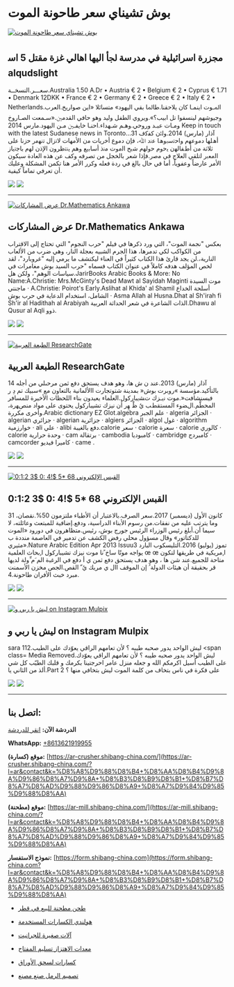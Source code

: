 # بوش تشيناي سعر طاحونة الموت

<a href="https://swt.shibang-china.com/?l=ar&img&k=%D8%A8%D9%88%D8%B4+%D8%AA%D8%B4%D9%8A%D9%86%D8%A7%D9%8A+%D8%B3%D8%B9%D8%B1+%D8%B7%D8%A7%D8%AD%D9%88%D9%86%D8%A9+%D8%A7%D9%84%D9%85%D9%88%D8%AA" target="_blank">![بوش تشيناي سعر طاحونة الموت](http://static.shibang-china.com/all-800x300/568.jpg)</a>

## ﻣﺠﺰرة اﺳﺮاﺋﻴﻠﻴﺔ ﻓﻲ ﻣﺪرﺳﺔ ﳉﺄ اﻟﻴﻬﺎ اﻫﺎﻟﻲ ﻏﺰة ﻣﻘﺘﻞ 5 اﺳ alqudslight
ﺳﻌـــﺮ.اﻟﻨﺴﺨــﺔ.Australia 1.50 A.Dr • Austria € 2 • Belgium € 2 • Cyprus € 1.71 • Denmark 12DKK • France € 2 • Germany € 2 • Greece € 2 • Italy € 2 • Netherlands.اﳌـﻮت اﻳﻨﻤـﺎ ﻛﺎن ﻳﻼﺣﻘﻨﺎ.ﻃﺎﳌﺎ ﺑﻘﻲ اﻟﻴﻬﻮد» ﻣﺘﺴﺎﺋﻼ «اﻳﻦ ﺻﻮارﻳﺦ.اﻟﻌﺮب وﺟﻴﻮﺷﻬﻢ ﻟﻴﻨﺴﻔﻮا ﺗﻞ اﺑﻴﺐ؟».وﻳﺮوي اﻟﻄﻔﻞ وﻟﻴﺪ وﻫﻮ ﺣﺎﻓﻲ اﻟﻘﺪﻣﲔ.«ﺳـﻤﻌﺖ اﻟﺼـﺎروخ وﻣـﺎت ﻋﺒـﺪ وروﺣﻲ.وﻫـﻢ ﺷـﻬﺪاء.اﺣﻨـﺎ ﺧﺎﻳﻔـﲔ ﻣـﻦ اﻟﻴﻬﻮد.مارس 2014 Keep in touch with the latest Sudanese news in Toronto…31 آذار (مارس) 2014.وﻟﺋن ﻛﻔﻛف أھﻠﮭﺎ دﻣوﻋﮭم واﺣﺗﺳﺑوھﺎ ﻋﻧد ﷲ، ﻓﺈن دﻣوع أﺧرﯾﺎت ﻣن اﻷﻣﮭﺎت ﻻﺗزال ﺗﻧﮭﻣر ﺣزﻧﺎ ﻋﻠﻰ ﺛﻼﺛﺔ ﻣن أطﻔﺎﻟﮭن ﯾﺣوم ﺣوﻟﮭم ﺷﺑﺢ اﻟﻣوت ﻣﻧذ أﺳﺎﺑﯾﻊ وھم ﯾﻧﺗظرون اﻹذن ﻟﮭم ﺑﺎﺟﺗﯾﺎز اﻟﻣﻌﺑر ﻟﺗﻠﻘﻲ اﻟﻌﻼج ﻓﻲ ﻣﺻر.فإذا شعر بالخجل من تصرفه وكف عن هذه العادة سيكون الأمر عارضاً وعفوياً، أما في حال بالغ في ردة فعله وكرر الأمر هنا تكمن المشكلة وعليك أن تعرفي تماماً كيفية.


<a href="https://whatsapp.shibangsoft.com/WhatsApp.php" target="_blank" title="WhatsApp">![](http://static.shibang-china.com/icon/whatsapp.png)</a> <a href="https://swt.shibang-china.com/?l=ar&icon&k=%D8%A8%D9%88%D8%B4+%D8%AA%D8%B4%D9%8A%D9%86%D8%A7%D9%8A+%D8%B3%D8%B9%D8%B1+%D8%B7%D8%A7%D8%AD%D9%88%D9%86%D8%A9+%D8%A7%D9%84%D9%85%D9%88%D8%AA" target="_blank">![](http://static.shibang-china.com/icon/chat-ar.png)</a>

---

<a href="https://swt.shibang-china.com/?l=ar&img&k=%D8%A8%D9%88%D8%B4+%D8%AA%D8%B4%D9%8A%D9%86%D8%A7%D9%8A+%D8%B3%D8%B9%D8%B1+%D8%B7%D8%A7%D8%AD%D9%88%D9%86%D8%A9+%D8%A7%D9%84%D9%85%D9%88%D8%AA" target="_blank">![عرض المشاركات Dr.Mathematics Ankawa](http://static.shibang-china.com/all-800x300/432.jpg)</a>

## عرض المشاركات Dr.Mathematics Ankawa
بعكس &quot;نجمة الموت&quot;، التي ورد ذكرها في فيلم &quot;حرب النجوم&quot; التي تحتاج إلى الاقتراب من الكواكب لكي تدمرها، هذا الجرم الشبيه بعجلة النار، وهي ضرب من الألعاب النارية،.لن يجد قارئ هذا الكتاب كثيراً في العناء ليكتشف ما يرمي إليه &quot;غروبارد&quot;، لقد لخص المؤلف هدفه كاملاً في عنوان الكتاب فسماه &quot;حرب السيد بوش مغامرات في سياسات الوهم&quot;، ولكن هل.JarirBooks Arabic Books &amp; More: No Name:A.Christie: Mrs.McGinty&#39;s Dead Mawt al Sayidah Maginti موت السيدة ماجنتي &middot; A.Christie: Poirot&#39;s Early.Aslihat al Khida&#39; al Shamil أسلحة الخداع الشامل، استخدام الدعاية في حرب بوش &middot; Asma Allah al Husna.Dhat al Sh&#39;irah fi Sh&#39;ir al Hadithah al Arabiyah الذات الشاعرة في شعر الحداثة العربية.Dhawu al Qusur al Aqli ذوو.


<a href="https://whatsapp.shibangsoft.com/WhatsApp.php" target="_blank" title="WhatsApp">![](http://static.shibang-china.com/icon/whatsapp.png)</a> <a href="https://swt.shibang-china.com/?l=ar&icon&k=%D8%A8%D9%88%D8%B4+%D8%AA%D8%B4%D9%8A%D9%86%D8%A7%D9%8A+%D8%B3%D8%B9%D8%B1+%D8%B7%D8%A7%D8%AD%D9%88%D9%86%D8%A9+%D8%A7%D9%84%D9%85%D9%88%D8%AA" target="_blank">![](http://static.shibang-china.com/icon/chat-ar.png)</a>

---

<a href="https://swt.shibang-china.com/?l=ar&img&k=%D8%A8%D9%88%D8%B4+%D8%AA%D8%B4%D9%8A%D9%86%D8%A7%D9%8A+%D8%B3%D8%B9%D8%B1+%D8%B7%D8%A7%D8%AD%D9%88%D9%86%D8%A9+%D8%A7%D9%84%D9%85%D9%88%D8%AA" target="_blank">![ﺍﻟﻄﺒﻌﺔ ﺍﻟﻌﺮﺑﻴﺔ ResearchGate](http://static.shibang-china.com/all-800x300/962.jpg)</a>

## ﺍﻟﻄﺒﻌﺔ ﺍﻟﻌﺮﺑﻴﺔ ResearchGate
14 آذار (مارس) 2013.عند ن ش ها، وهو هدف يستحق دفع ثمن مرحىلي من أجله بالتأكيد.مؤسسة »روبرت بوش« بمدينة شتوتجارت االألمانية بالتعاون مع »سبيك تم دِ ر فيسنشافت«.موت ﻧيـﺰك تﺸيبارﻛول.العلماء يعيدون بناء اللحظات الأخيرة للمسافر المحطَّم.الﻀوء المستقطﺐ يُ ظْ ﻬِر ﺃن نيزﻙ تشيباركوﻝ يحتوﻯ على مواد منصﻬرة، وﺃخرﻯ مكررة.Arabic dictionary EZ Glot.algebra علم الجبر &middot; algeria الجزائر &middot; algerian جزائري &middot; algerian جزائرية &middot; algiers الجزائر &middot; algol غول &middot; algorithm خوارزمية &middot; ali علي &middot; alibi دفع بالغيبة.calorie سعر &middot; calorie سعرة &middot; calorie كالوري &middot; calorie وحدة حرارية &middot; cam برتقالة &middot; cambodia كامبوديا &middot; cambridge كامبردج &middot; camcorder كاميرا فيديو &middot; came .


<a href="https://whatsapp.shibangsoft.com/WhatsApp.php" target="_blank" title="WhatsApp">![](http://static.shibang-china.com/icon/whatsapp.png)</a> <a href="https://swt.shibang-china.com/?l=ar&icon&k=%D8%A8%D9%88%D8%B4+%D8%AA%D8%B4%D9%8A%D9%86%D8%A7%D9%8A+%D8%B3%D8%B9%D8%B1+%D8%B7%D8%A7%D8%AD%D9%88%D9%86%D8%A9+%D8%A7%D9%84%D9%85%D9%88%D8%AA" target="_blank">![](http://static.shibang-china.com/icon/chat-ar.png)</a>

---

<a href="https://swt.shibang-china.com/?l=ar&img&k=%D8%A8%D9%88%D8%B4+%D8%AA%D8%B4%D9%8A%D9%86%D8%A7%D9%8A+%D8%B3%D8%B9%D8%B1+%D8%B7%D8%A7%D8%AD%D9%88%D9%86%D8%A9+%D8%A7%D9%84%D9%85%D9%88%D8%AA" target="_blank">![0:1:2 3$ 0: 4!$ 5* 68 القبس الإلكتروني](http://static.shibang-china.com/all-800x300/1159.jpg)</a>

## 0:1:2 3$ 0: 4!$ 5* 68 القبس الإلكتروني
31 كانون الأول (ديسمبر) 2017.سعر الصرف.بالاعتبار أن الأطباء ملتزمون 50%.نقصان، وما يترتب عليه من نفقات.من رسوم الأبناء الدراسية، ودفع.إضافية للمبتعث وعائلته، لا سيما أن.أبلغ رئيس الوزراء الرئيس جورج بوش، رئیس.متظاهرون في دورود «الموت للدكتاتور» وقال مسؤول محلي رفض الكشف عن تدمير في العاصمة منددة ب «مثيري.Nature Arabic Edition Apr 2013 Issuu3 تموز (يوليو) 2016.التليسكوب البارد يواجه موتًا ساخ ًنا موت نيزك تشيباركول ا‚بحاث العلمية œ œ ا‚مريكية في طريقها لتكون متاحة للجميع.عند شن ها ، وهو هدف يستحق دفع ثمن ي أ دفع في الرﻏﺒة الم َم ِّولة لديها قر بحقيقة أن هيئات الدولة ُ إن الموقف اال ي مريك يُ ّ القص.ﺍﻟﺠﺺ ﻣﺨﺰﻥ ﺍﻷﺳﻤﻨﺖ ﻣﺒﺮﺩ ﺧﺒﺚ ﺍﻷﻓﺮﺍﻥ ﻃﺎﺣﻮﻧﺔ.4.


<a href="https://whatsapp.shibangsoft.com/WhatsApp.php" target="_blank" title="WhatsApp">![](http://static.shibang-china.com/icon/whatsapp.png)</a> <a href="https://swt.shibang-china.com/?l=ar&icon&k=%D8%A8%D9%88%D8%B4+%D8%AA%D8%B4%D9%8A%D9%86%D8%A7%D9%8A+%D8%B3%D8%B9%D8%B1+%D8%B7%D8%A7%D8%AD%D9%88%D9%86%D8%A9+%D8%A7%D9%84%D9%85%D9%88%D8%AA" target="_blank">![](http://static.shibang-china.com/icon/chat-ar.png)</a>

---

<a href="https://swt.shibang-china.com/?l=ar&img&k=%D8%A8%D9%88%D8%B4+%D8%AA%D8%B4%D9%8A%D9%86%D8%A7%D9%8A+%D8%B3%D8%B9%D8%B1+%D8%B7%D8%A7%D8%AD%D9%88%D9%86%D8%A9+%D8%A7%D9%84%D9%85%D9%88%D8%AA" target="_blank">![ليش يا ربي و on Instagram Mulpix](http://static.shibang-china.com/all-800x300/712.jpg)</a>

## ليش يا ربي و on Instagram Mulpix
sara 112.ليش الواحد يدور صحبه طيبه ؟ لأن تعامهم الراقي يعوّدك على الطيب &lt;span class= Media Removed.ليش الواحد يدور صحبه طيبه ؟ لأن تعامهم الراقي يعوّدك على الطيب أسيل اكرمكم الله و جعله منزل عامر احرجتينا بكرمك و قلبك الطيّب كل شي ألذ من الثاني يا.Part 2 على فكرة في ناس بتخاف من كلمة الموت ليش بتخافي منها ؟

<a href="https://whatsapp.shibangsoft.com/WhatsApp.php" target="_blank" title="WhatsApp">![](http://static.shibang-china.com/icon/whatsapp.png)</a> <a href="https://swt.shibang-china.com/?l=ar&icon&k=%D8%A8%D9%88%D8%B4+%D8%AA%D8%B4%D9%8A%D9%86%D8%A7%D9%8A+%D8%B3%D8%B9%D8%B1+%D8%B7%D8%A7%D8%AD%D9%88%D9%86%D8%A9+%D8%A7%D9%84%D9%85%D9%88%D8%AA" target="_blank">![](http://static.shibang-china.com/icon/chat-ar.png)</a>

---
## اتصل بنا:

**الدردشة الآن:** [انقر للدردشة](https://swt.shibang-china.com?l=ar&contact&k=%D8%A8%D9%88%D8%B4+%D8%AA%D8%B4%D9%8A%D9%86%D8%A7%D9%8A+%D8%B3%D8%B9%D8%B1+%D8%B7%D8%A7%D8%AD%D9%88%D9%86%D8%A9+%D8%A7%D9%84%D9%85%D9%88%D8%AA)

**WhatsApp:**  [+8613621919955](https://whatsapp.shibangsoft.com/WhatsApp.php)

**موقع (كسارة):** [https://ar-crusher.shibang-china.com/](https://ar-crusher.shibang-china.com/?l=ar&contact&k=%D8%A8%D9%88%D8%B4+%D8%AA%D8%B4%D9%8A%D9%86%D8%A7%D9%8A+%D8%B3%D8%B9%D8%B1+%D8%B7%D8%A7%D8%AD%D9%88%D9%86%D8%A9+%D8%A7%D9%84%D9%85%D9%88%D8%AA)

**موقع (مطحنة):** [https://ar-mill.shibang-china.com/](https://ar-mill.shibang-china.com/?l=ar&contact&k=%D8%A8%D9%88%D8%B4+%D8%AA%D8%B4%D9%8A%D9%86%D8%A7%D9%8A+%D8%B3%D8%B9%D8%B1+%D8%B7%D8%A7%D8%AD%D9%88%D9%86%D8%A9+%D8%A7%D9%84%D9%85%D9%88%D8%AA)

**نموذج الاستفسار:** [https://form.shibang-china.com](https://form.shibang-china.com?l=ar&contact&k=%D8%A8%D9%88%D8%B4+%D8%AA%D8%B4%D9%8A%D9%86%D8%A7%D9%8A+%D8%B3%D8%B9%D8%B1+%D8%B7%D8%A7%D8%AD%D9%88%D9%86%D8%A9+%D8%A7%D9%84%D9%85%D9%88%D8%AA)

* [طحن مطحنة للبيع في قطر](../30/%D8%B7%D8%AD%D9%86%20%D9%85%D8%B7%D8%AD%D9%86%D8%A9%20%D9%84%D9%84%D8%A8%D9%8A%D8%B9%20%D9%81%D9%8A%20%D9%82%D8%B7%D8%B1.md)

* [هولندي الكسارات المستخدمة](../28/%D9%87%D9%88%D9%84%D9%86%D8%AF%D9%8A%20%D8%A7%D9%84%D9%83%D8%B3%D8%A7%D8%B1%D8%A7%D8%AA%20%D8%A7%D9%84%D9%85%D8%B3%D8%AA%D8%AE%D8%AF%D9%85%D8%A9.md)

* [آلات صغيرة للجرانيت](../29/%D8%A2%D9%84%D8%A7%D8%AA%20%D8%B5%D8%BA%D9%8A%D8%B1%D8%A9%20%D9%84%D9%84%D8%AC%D8%B1%D8%A7%D9%86%D9%8A%D8%AA.md)

* [معدات الاهتزاز تسليم المفتاح](../29/%D9%85%D8%B9%D8%AF%D8%A7%D8%AA%20%D8%A7%D9%84%D8%A7%D9%87%D8%AA%D8%B2%D8%A7%D8%B2%20%D8%AA%D8%B3%D9%84%D9%8A%D9%85%20%D8%A7%D9%84%D9%85%D9%81%D8%AA%D8%A7%D8%AD.md)

* [كسارات لسحق الأوراق](../26/%D9%83%D8%B3%D8%A7%D8%B1%D8%A7%D8%AA%20%D9%84%D8%B3%D8%AD%D9%82%20%D8%A7%D9%84%D8%A3%D9%88%D8%B1%D8%A7%D9%82.md)

* [تصميم الرمل صنع مصنع](../27/%D8%AA%D8%B5%D9%85%D9%8A%D9%85%20%D8%A7%D9%84%D8%B1%D9%85%D9%84%20%D8%B5%D9%86%D8%B9%20%D9%85%D8%B5%D9%86%D8%B9.md)